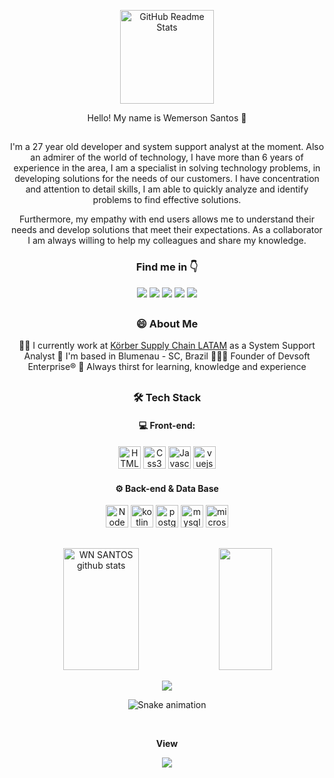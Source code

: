 
<p align="center">
 <img width="150px" src="https://avatars.githubusercontent.com/u/55114046?v=4" align="center" alt="GitHub Readme Stats" />
 <p align="center">Hello! My name is Wemerson Santos 🤟</p>
</p>

##
<p align="center">
 <p align="center">I'm a 27 year old developer and system support analyst at the moment. Also an admirer of the world of technology, I have more than 6 years of experience in the area, I am a specialist in solving technology problems, in developing solutions for the needs of our customers. I have concentration and attention to detail skills, I am able to quickly analyze and identify problems to find effective solutions.</p>
 <p align="center">Furthermore, my empathy with end users allows me to understand their needs and develop solutions that meet their expectations. As a collaborator I am always willing to help my colleagues and share my knowledge.</p>
</p>

<div align="center">
<h3> Find me in 👇 </h3>
<a href="https://instagram.com/wemersonnatanael" target="_blank"><img src="https://img.shields.io/badge/-Instagram-%23E4405F?style=for-the-badge&logo=instagram&logoColor=white" target="_blank"></a>
<a href="https://api.whatsapp.com/send?phone=5519986129797&text=Olá%2C%20gostaria%20de%20mais%20informações%20!" target="_blank"><img src="https://img.shields.io/badge/WhatsApp-25D366?style=for-the-badge&logo=whatsapp&logoColor=white" target="_blank"></a>
<a href = "mailto:wemersonnatanael@gmail.com"><img src="https://img.shields.io/badge/-Gmail-%23333?style=for-the-badge&logo=gmail&logoColor=white" target="_blank"></a>
<a href = "mailto:wemersonnatanael@hotmail.com"><img src="https://img.shields.io/badge/Microsoft_Outlook-0078D4?style=for-the-badge&logo=microsoft-outlook&logoColor=white" target="_blank"></a>
<a href="https://www.linkedin.com/in/wemersonnatanael/" target="_blank"><img src="https://img.shields.io/badge/-LinkedIn-%230077B5?style=for-the-badge&logo=linkedin&logoColor=white" target="_blank"></a>
</div>

##
<div align="center">
<h3> 😄 About Me </h3>

  👨‍💻 I currently work at [Körber Supply Chain LATAM](https://www.koerber-supplychain.com/pt/) as a System Support Analyst
  📍 I'm based in Blumenau - SC, Brazil
  👨🏼‍💼 Founder of Devsoft Enterprise®
  🤔 Always thirst for learning, knowledge and experience
</dvi>
##
<div align="center">
<h3> 🛠 Tech Stack</h3>
<h4>💻 Front-end:</h4>
<p>
<a href="https://developer.mozilla.org/en-US/docs/Glossary/HTML5" target="_blank" rel="noreferrer"><img src="https://raw.githubusercontent.com/danielcranney/readme-generator/main/public/icons/skills/html5-colored.svg" width="36" height="36" alt="HTML5" /></a>
<a href="https://developer.mozilla.org/en-US/docs/Web/CSS" target="_blank" rel="noreferrer"><img src="https://cdn.jsdelivr.net/gh/devicons/devicon/icons/css3/css3-original.svg" width="36" height="36" alt="Css3" /></a>
<a href="https://developer.mozilla.org/en-US/docs/Web/JavaScript" target="_blank" rel="noreferrer"><img src="https://raw.githubusercontent.com/danielcranney/readme-generator/main/public/icons/skills/javascript-colored.svg" width="36" height="36" alt="Javascript" /></a></a>
<a href="https://vuejs.org" target="_blank" rel="noreferrer"><img src="https://cdn.jsdelivr.net/gh/devicons/devicon/icons/vuejs/vuejs-original.svg" width="36" height="36" alt="vuejs" /></a></a>
</p>

<h4>⚙️ Back-end & Data Base</h4>

<p>
<a href="https://nodejs.org/en/" target="_blank" rel="noreferrer"><img src="https://raw.githubusercontent.com/danielcranney/readme-generator/main/public/icons/skills/nodejs-colored.svg" width="36" height="36" alt="NodeJS" /></a>
<a href="https://kotlinlang.org" target="_blank" rel="noreferrer"><img src="https://cdn.jsdelivr.net/gh/devicons/devicon/icons/kotlin/kotlin-original.svg" width="36" height="36" alt="kotlin" /></a>
<a href="https://www.postgresql.org" target="_blank" rel="noreferrer"><img src="https://cdn.jsdelivr.net/gh/devicons/devicon/icons/postgresql/postgresql-original.svg" width="36" height="36" alt="postgresql" /></a>
<a href="https://www.mysql.org" target="_blank" rel="noreferrer"><img src="https://cdn.jsdelivr.net/gh/devicons/devicon/icons/mysql/mysql-original.svg" width="36" height="36" alt="mysql" /></a>
<a href="https://www.microsoft.com/pt-br/sql-server/sql-server-downloads" target="_blank" rel="noreferrer"><img src="https://cdn.jsdelivr.net/gh/devicons/devicon/icons/microsoftsqlserver/microsoftsqlserver-plain.svg" width="36" height="36" alt="microsoftsqlserver"/></a>
</p>
</div>

##

<div align="center">  
  <img width="49%" height="195px" src="https://github-readme-stats.vercel.app/api?username=wn-santos&show_icons=true&count_private=true&hide_border=true&title_color=00FFFF&icon_color=00FFFF&text_color=c9d1d9&bg_color=0d1117" alt="WN SANTOS github stats" /> 
  <img width="41%" height="195px" src="https://github-readme-stats.vercel.app/api/top-langs/?username=wn-santos&layout=compact&hide_border=true&title_color=00FFFF&text_color=00FFFF&bg_color=0d1117" />
  
<!-- Github Stats -->
<a href="http://www.github.com/wn-santos"><img src="https://github-readme-streak-stats.herokuapp.com/?user=wn-santos&stroke=ffffff&background=171717&ring=3382ed&fire=3382ed&currStreakNum=ffffff&currStreakLabel=3382ed&sideNums=ffffff&sideLabels=ffffff&dates=ffffff&hide_border=true&custom_title=Github%20%Stats" /></a>
</div>

<div align="center">

 ![Snake animation](https://github.com/wn-santos/wn-santos/blob/output/github-contribution-grid-snake.svg)

</div>

<div>
<br><p align="center"><b>View</b></p>  
<p align="center"><img align="center" src="https://profile-counter.glitch.me/{wn-santos}/count.svg" /></p> 
<br>
</div>

